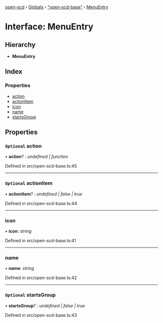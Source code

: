 [open-scd](../README.md) › [Globals](../globals.md) › ["open-scd-base"](../modules/_open_scd_base_.md) › [MenuEntry](_open_scd_base_.menuentry.md)

# Interface: MenuEntry

## Hierarchy

* **MenuEntry**

## Index

### Properties

* [action](_open_scd_base_.menuentry.md#optional-action)
* [actionItem](_open_scd_base_.menuentry.md#optional-actionitem)
* [icon](_open_scd_base_.menuentry.md#icon)
* [name](_open_scd_base_.menuentry.md#name)
* [startsGroup](_open_scd_base_.menuentry.md#optional-startsgroup)

## Properties

### `Optional` action

• **action**? : *undefined | function*

Defined in src/open-scd-base.ts:45

___

### `Optional` actionItem

• **actionItem**? : *undefined | false | true*

Defined in src/open-scd-base.ts:44

___

###  icon

• **icon**: *string*

Defined in src/open-scd-base.ts:41

___

###  name

• **name**: *string*

Defined in src/open-scd-base.ts:42

___

### `Optional` startsGroup

• **startsGroup**? : *undefined | false | true*

Defined in src/open-scd-base.ts:43
